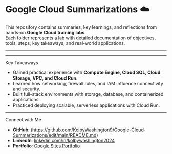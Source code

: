 
# Google Cloud Summarizations ☁️

This repository contains summaries, key learnings, and reflections from hands-on **Google Cloud training labs**.  
Each folder represents a lab with detailed documentation of objectives, tools, steps, key takeaways, and real-world applications.  

---


---

 Key Takeaways
- Gained practical experience with **Compute Engine, Cloud SQL, Cloud Storage, VPC, and Cloud Run**.  
- Learned how networking, firewall rules, and IAM influence connectivity and security.  
- Built full-stack environments with storage, database, and containerized applications.  
- Practiced deploying scalable, serverless applications with Cloud Run.  

---

 Connect with Me
- **GitHub**: (https://github.com/KolbyWashington9/Google-Cloud-Summarizations/edit/main/README.md)  
- **LinkedIn**: [linkedin.com/in/kolbywashington2024](https://www.linkedin.com/in/kolbywashington2024)  
- **Portfolio**: [Google Sites Portfolio](https://sites.google.com/d/1TDYeFA-Qg13YGg1DfI4Zv4ax9nsQAA6D/p/1js42z9Pi29lFnKELfni3ODvlwXfC8gLX/edit)  

